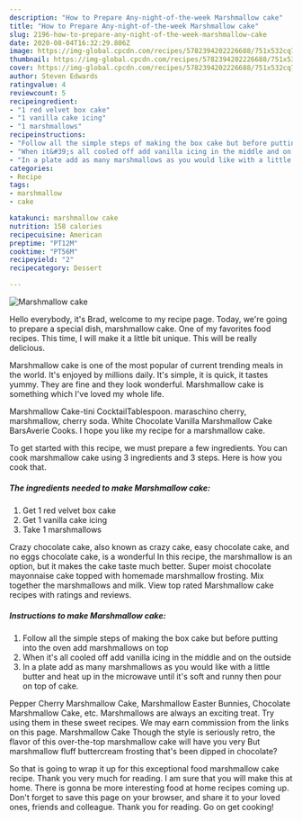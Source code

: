 ```yaml
---
description: "How to Prepare Any-night-of-the-week Marshmallow cake"
title: "How to Prepare Any-night-of-the-week Marshmallow cake"
slug: 2196-how-to-prepare-any-night-of-the-week-marshmallow-cake
date: 2020-08-04T16:32:29.806Z
image: https://img-global.cpcdn.com/recipes/5782394202226688/751x532cq70/marshmallow-cake-recipe-main-photo.jpg
thumbnail: https://img-global.cpcdn.com/recipes/5782394202226688/751x532cq70/marshmallow-cake-recipe-main-photo.jpg
cover: https://img-global.cpcdn.com/recipes/5782394202226688/751x532cq70/marshmallow-cake-recipe-main-photo.jpg
author: Steven Edwards
ratingvalue: 4
reviewcount: 5
recipeingredient:
- "1 red velvet box cake"
- "1 vanilla cake icing"
- "1 marshmallows"
recipeinstructions:
- "Follow all the simple steps of making the box cake but before putting into the oven add marshmallows on top"
- "When it&#39;s all cooled off add vanilla icing in the middle and on the outside"
- "In a plate add as many marshmallows as you would like with a little butter and heat up in the microwave until it&#39;s soft and runny then pour on top of cake."
categories:
- Recipe
tags:
- marshmallow
- cake

katakunci: marshmallow cake 
nutrition: 158 calories
recipecuisine: American
preptime: "PT12M"
cooktime: "PT56M"
recipeyield: "2"
recipecategory: Dessert

---
```



![Marshmallow cake](https://img-global.cpcdn.com/recipes/5782394202226688/751x532cq70/marshmallow-cake-recipe-main-photo.jpg)

Hello everybody, it's Brad, welcome to my recipe page. Today, we're going to prepare a special dish, marshmallow cake. One of my favorites food recipes. This time, I will make it a little bit unique. This will be really delicious.

Marshmallow cake is one of the most popular of current trending meals in the world. It's enjoyed by millions daily. It's simple, it is quick, it tastes yummy. They are fine and they look wonderful. Marshmallow cake is something which I've loved my whole life.

Marshmallow Cake-tini CocktailTablespoon. maraschino cherry, marshmallow, cherry soda. White Chocolate Vanilla Marshmallow Cake BarsAverie Cooks. I hope you like my recipe for a marshmallow cake.


To get started with this recipe, we must prepare a few ingredients. You can cook marshmallow cake using 3 ingredients and 3 steps. Here is how you cook that.

<!--inarticleads1-->

##### The ingredients needed to make Marshmallow cake:

1. Get 1 red velvet box cake
1. Get 1 vanilla cake icing
1. Take 1 marshmallows


Crazy chocolate cake, also known as crazy cake, easy chocolate cake, and no eggs chocolate cake, is a wonderful In this recipe, the marshmallow is an option, but it makes the cake taste much better. Super moist chocolate mayonnaise cake topped with homemade marshmallow frosting. Mix together the marshmallows and milk. View top rated Marshmallow cake recipes with ratings and reviews. 

<!--inarticleads2-->

##### Instructions to make Marshmallow cake:

1. Follow all the simple steps of making the box cake but before putting into the oven add marshmallows on top
1. When it&#39;s all cooled off add vanilla icing in the middle and on the outside
1. In a plate add as many marshmallows as you would like with a little butter and heat up in the microwave until it&#39;s soft and runny then pour on top of cake.


Pepper Cherry Marshmallow Cake, Marshmallow Easter Bunnies, Chocolate Marshmallow Cake, etc. Marshmallows are always an exciting treat. Try using them in these sweet recipes. We may earn commission from the links on this page. Marshmallow Cake Though the style is seriously retro, the flavor of this over-the-top marshmallow cake will have you very But marshmallow fluff buttercream frosting that&#39;s been dipped in chocolate? 

So that is going to wrap it up for this exceptional food marshmallow cake recipe. Thank you very much for reading. I am sure that you will make this at home. There is gonna be more interesting food at home recipes coming up. Don't forget to save this page on your browser, and share it to your loved ones, friends and colleague. Thank you for reading. Go on get cooking!
